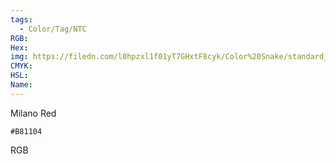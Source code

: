 ```yaml
---
tags:
  - Color/Tag/NTC
RGB:
Hex:
img: https://filedn.com/l0hpzxl1f01yT7GHxtF8cyk/Color%20Snake/standard_csv_to_svg/B81104.svg
CMYK:
HSL:
Name:
---
```

Milano Red
```palette
#B81104
```
RGB
